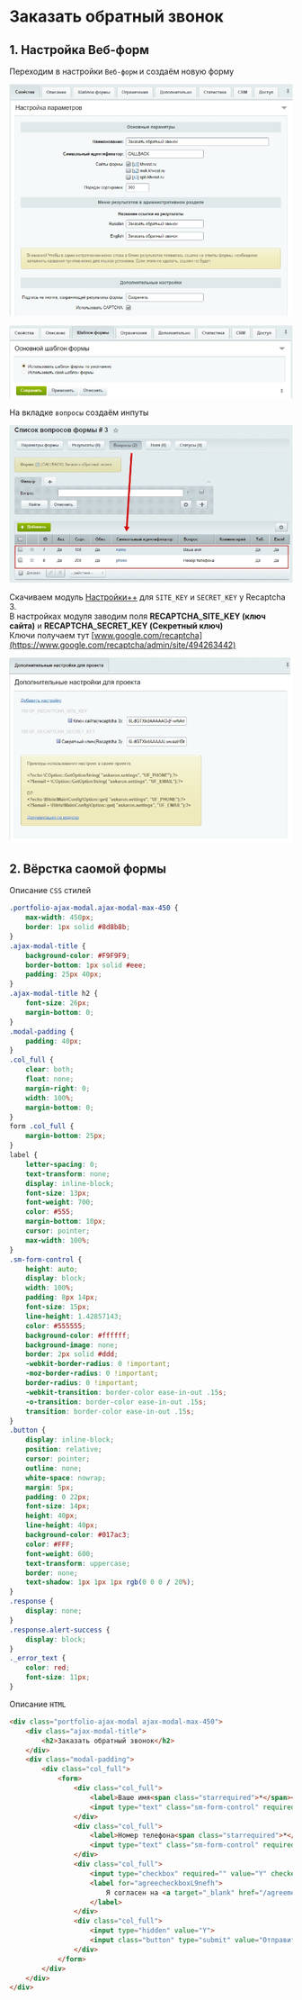 Заказать обратный звонок
=============

## 1. Настройка Веб-форм

Переходим в настройки ``Веб-форм`` и создаём новую форму

![alt text](https://raw.githubusercontent.com/dwstroy/API_bitrix/main/IncludeComponent/bFormResultNew/callback/_img/01.jpeg)

![alt text](https://raw.githubusercontent.com/dwstroy/API_bitrix/main/IncludeComponent/bFormResultNew/callback/_img/02.jpeg)

На вкладке ``вопросы`` создаём инпуты

![alt text](https://raw.githubusercontent.com/dwstroy/API_bitrix/main/IncludeComponent/bFormResultNew/callback/_img/03.jpeg)

Скачиваем модуль [Настройки++](https://marketplace.1c-bitrix.ru/solutions/askaron.settings/) для ``SITE_KEY`` и ``SECRET_KEY`` у Recaptcha 3. <br>
В настройках модуля заводим поля **RECAPTCHA_SITE_KEY (ключ сайта)** и **RECAPTCHA_SECRET_KEY (Секретный ключ)** <br>
Ключи получаем тут [www.google.com/recaptcha](https://www.google.com/recaptcha/admin/site/494263442) <br>

![alt text](https://raw.githubusercontent.com/dwstroy/API_bitrix/main/IncludeComponent/bFormResultNew/callback/_img/04.jpeg)

## 2. Вёрстка саомой формы

Описание ``CSS`` стилей
``` css
.portfolio-ajax-modal.ajax-modal-max-450 { 
    max-width: 450px; 
    border: 1px solid #8d8b8b; 
} 
.ajax-modal-title { 
    background-color: #F9F9F9; 
    border-bottom: 1px solid #eee; 
    padding: 25px 40px; 
} 
.ajax-modal-title h2 { 
    font-size: 26px; 
    margin-bottom: 0; 
} 
.modal-padding { 
    padding: 40px; 
} 
.col_full { 
    clear: both; 
    float: none; 
    margin-right: 0; 
    width: 100%; 
    margin-bottom: 0; 
} 
form .col_full { 
    margin-bottom: 25px; 
} 
label { 
    letter-spacing: 0; 
    text-transform: none; 
    display: inline-block; 
    font-size: 13px; 
    font-weight: 700; 
    color: #555; 
    margin-bottom: 10px; 
    cursor: pointer; 
    max-width: 100%; 
} 
.sm-form-control { 
    height: auto; 
    display: block; 
    width: 100%; 
    padding: 8px 14px; 
    font-size: 15px; 
    line-height: 1.42857143; 
    color: #555555; 
    background-color: #ffffff; 
    background-image: none; 
    border: 2px solid #ddd; 
    -webkit-border-radius: 0 !important; 
    -moz-border-radius: 0 !important; 
    border-radius: 0 !important; 
    -webkit-transition: border-color ease-in-out .15s; 
    -o-transition: border-color ease-in-out .15s; 
    transition: border-color ease-in-out .15s; 
} 
.button { 
    display: inline-block; 
    position: relative; 
    cursor: pointer; 
    outline: none; 
    white-space: nowrap; 
    margin: 5px; 
    padding: 0 22px; 
    font-size: 14px; 
    height: 40px; 
    line-height: 40px; 
    background-color: #017ac3; 
    color: #FFF; 
    font-weight: 600; 
    text-transform: uppercase; 
    border: none; 
    text-shadow: 1px 1px 1px rgb(0 0 0 / 20%); 
} 
.response { 
    display: none; 
} 
.response.alert-success { 
    display: block; 
} 
._error_text { 
    color: red; 
    font-size: 11px; 
}
```

Описание ``HTML``

``` html
<div class="portfolio-ajax-modal ajax-modal-max-450">
    <div class="ajax-modal-title">
        <h2>Заказать обратный звонок</h2>
    </div>
    <div class="modal-padding">
        <div class="col_full">
            <form>
                <div class="col_full">
                    <label>Ваше имя<span class="starrequired">*</span></label>
                    <input type="text" class="sm-form-control" required=""  value="">
                </div>
                <div class="col_full">
                    <label>Номер телефона<span class="starrequired">*</span></label>
                    <input type="text" class="sm-form-control" required="" value="">
                </div>
                <div class="col_full">
                    <input type="checkbox" required="" value="Y" checked="checked">
                    <label for="agreecheckboxL9nefh">
                        Я согласен на <a target="_blank" href="/agreement/">обработку персональных данных</a>
                    </label>
                </div>
                <div class="col_full">
                    <input type="hidden" value="Y">
                    <input class="button" type="submit" value="Отправить">
                </div>
            </form>
        </div>
    </div>
</div>
```
